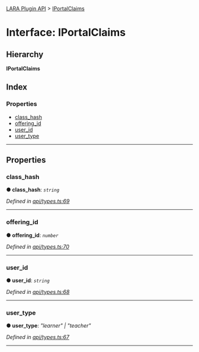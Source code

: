 [LARA Plugin API](../README.md) > [IPortalClaims](../interfaces/iportalclaims.md)

# Interface: IPortalClaims

## Hierarchy

**IPortalClaims**

## Index

### Properties

* [class_hash](iportalclaims.md#class_hash)
* [offering_id](iportalclaims.md#offering_id)
* [user_id](iportalclaims.md#user_id)
* [user_type](iportalclaims.md#user_type)

---

## Properties

<a id="class_hash"></a>

###  class_hash

**● class_hash**: *`string`*

*Defined in [api/types.ts:69](https://github.com/concord-consortium/lara/blob/22b6b3d8/lara-plugin-api/src/api/types.ts#L69)*

___
<a id="offering_id"></a>

###  offering_id

**● offering_id**: *`number`*

*Defined in [api/types.ts:70](https://github.com/concord-consortium/lara/blob/22b6b3d8/lara-plugin-api/src/api/types.ts#L70)*

___
<a id="user_id"></a>

###  user_id

**● user_id**: *`string`*

*Defined in [api/types.ts:68](https://github.com/concord-consortium/lara/blob/22b6b3d8/lara-plugin-api/src/api/types.ts#L68)*

___
<a id="user_type"></a>

###  user_type

**● user_type**: *"learner" \| "teacher"*

*Defined in [api/types.ts:67](https://github.com/concord-consortium/lara/blob/22b6b3d8/lara-plugin-api/src/api/types.ts#L67)*

___

